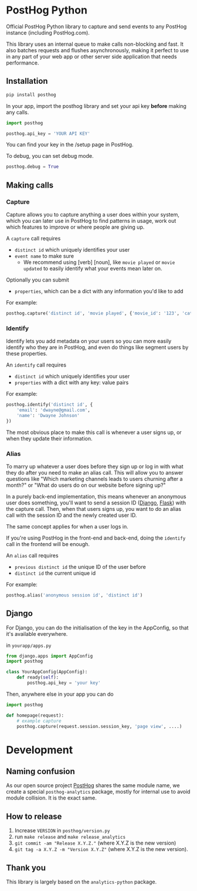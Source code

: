# PostHog Python

Official PostHog Python library to capture and send events to any PostHog instance (including PostHog.com).

This library uses an internal queue to make calls non-blocking and fast. It also batches requests and flushes asynchronously, making it perfect to use in any part of your web app or other server side application that needs performance.

## Installation 

```bash
pip install posthog
```

In your app, import the posthog library and set your api key **before** making any calls.

```python
import posthog

posthog.api_key = 'YOUR API KEY'
```

You can find your key in the /setup page in PostHog.

To debug, you can set debug mode.
```python
posthog.debug = True
```

## Making calls

### Capture

Capture allows you to capture anything a user does within your system, which you can later use in PostHog to find patterns in usage, work out which features to improve or where people are giving up.

A `capture` call requires
 - `distinct id` which uniquely identifies your user
 - `event name` to make sure 
   - We recommend using [verb] [noun], like `movie played` or `movie updated` to easily identify what your events mean later on.

Optionally you can submit
- `properties`, which can be a dict with any information you'd like to add

For example:
```python
posthog.capture('distinct id', 'movie played', {'movie_id': '123', 'category': 'romcom'})
```

### Identify
Identify lets you add metadata on your users so you can more easily identify who they are in PostHog, and even do things like segment users by these properties.

An `identify` call requires
- `distinct id` which uniquely identifies your user
- `properties` with a dict with any key: value pairs 

For example:
```python
posthog.identify('distinct id', {
    'email': 'dwayne@gmail.com',
    'name': 'Dwayne Johnson'
})
```

The most obvious place to make this call is whenever a user signs up, or when they update their information.

### Alias

To marry up whatever a user does before they sign up or log in with what they do after you need to make an alias call. This will allow you to answer questions like "Which marketing channels leads to users churning after a month?" or "What do users do on our website before signing up?"

In a purely back-end implementation, this means whenever an anonymous user does something, you'll want to send a session ID ([Django](https://stackoverflow.com/questions/526179/in-django-how-can-i-find-out-the-request-session-sessionid-and-use-it-as-a-vari), [Flask](https://stackoverflow.com/questions/15156132/flask-login-how-to-get-session-id)) with the capture call. Then, when that users signs up, you want to do an alias call with the session ID and the newly created user ID.

The same concept applies for when a user logs in.

If you're using PostHog in the front-end and back-end, doing the `identify` call in the frontend will be enough.

An `alias` call requires
- `previous distinct id` the unique ID of the user before
- `distinct id` the current unique id

For example:
```python
posthog.alias('anonymous session id', 'distinct id')
```

## Django

For Django, you can do the initialisation of the key in the AppConfig, so that it's available everywhere.

in `yourapp/apps.py`
```python
from django.apps import AppConfig
import posthog

class YourAppConfig(AppConfig):
    def ready(self):
        posthog.api_key = 'your key'
```

Then, anywhere else in your app you can do
```python
import posthog

def homepage(request):
    # example capture
    posthog.capture(request.session.session_key, 'page view', ....)
```

# Development

## Naming confusion

As our open source project [PostHog](https://github.com/PostHog/posthog) shares the same module name, we create a special `posthog-analytics` package, mostly for internal use to avoid module collision. It is the exact same.

## How to release
1. Increase `VERSION` in `posthog/version.py`
2. run `make release` and `make release_analytics`
3. `git commit -am "Release X.Y.Z."` (where X.Y.Z is the new version)
4. `git tag -a X.Y.Z -m "Version X.Y.Z"` (where X.Y.Z is the new version).

## Thank you

This library is largely based on the `analytics-python` package.
